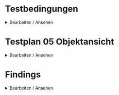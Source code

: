 # Testbedingungen

<details><summary>Bearbeiten / Ansehen</summary>

## Umgebung(en)

- [ ] DEV
- [ ] STAGE
- [ ] SANDBOX
- [ ] PROD
- [ ] ...

## Rolle(n)

- [ ] Hauptnutzer
- [ ] Nutzer
- [ ] Content Creator
- [ ] Account Manager

## Berechtigung(en)

- [ ] Leseberechtigung
- [ ] Schreibberechtigung

</details>

# Testplan 05 Objektansicht

<details><summary>Bearbeiten / Ansehen</summary>

## Objektansicht

### Objektdetails

- [ ] Objektdetails können mit ALT+1/STRG+1 und Button ausgeblendet werden?
- [ ] Objektdetails werden korrekt dargestellt?
- [ ] Erstellungs- und Änderungsdatum korrespondieren mit dem Verlauf?
- [ ] Objektspezifische Aktionen "DSFA erstellen / DSFA auswählen" sind in Prozess / Verarbeitungstätigkeit ausführbar?

### Formular

- [ ] Formular kann mit ALT+2/STRG+2 und Button ausgeblendet werden?
- [ ] Alle Felder werden in den verfügbaren Sprachen korrekt dargestellt?
- [ ] Alle Felder sind vom korrekten Datentyp?
- [ ] In Custom Links können Objekte ausgewählt werden?
- [ ] In Custom Links können Objekte neu angelegt werden?

### Abhängige Felder

- [ ] Abhängige Felder (z. B. Verarbeitung als Auftragsverarbeiter in VT) funktionieren korrekt?

## Seitenleiste – Ansicht

- [ ] Objekt kann in Formularen der verfügbaren Subtypen angezeigt werden?
- [ ] In der Objektansicht kann der Subtyp eines Objekts geändert werden?

## Seitenleiste – Inhalt

- [ ] Navigation zu allen Abschnitten des Inhaltsverzeichnisses funktioniert?
- [ ] Inhaltsverzeichnis korrespondiert mit Abschnitten im Formular?

## Seitenleiste – Verlauf

- [ ] Mit jedem Speichern wird eine neue Version angelegt?
- [ ] Bei Auswahl einer älteren Version wird diese schreibgeschützt mit Hinweis dargestellt?
- [ ] Nach Wiederherstellung wird die alte Version als neue Version hinzugefügt?
- [ ] Die wiederhergestellte Version kann bearbeitet werden?

## Seitenleiste – Meldungen

- [ ] Die Pflichtfelder Name, Subtyp und Status werden mit Meldung ausgewertet?
- [ ] Custom Links ohne Objekte werden mit Meldung ausgewertet?
- [ ] Warnung "DSFA erforderlich, aber nicht durchgeführt" wird (nur) in VT ausgewertet?

</details>

# Findings

<details><summary>Bearbeiten / Ansehen</summary>

- [ ] Keine Findings

- _Erstes Finding_
- _Zweites Finding_
- _Drittes Finding_

</details>
